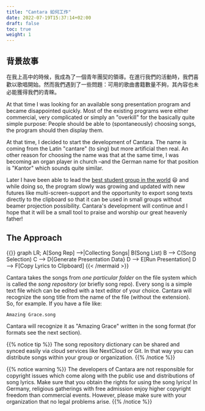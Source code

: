 ```yaml
---
title: "Cantara 如何工作"
date: 2022-07-19T15:37:14+02:00
draft: false
toc: true
weight: 1
---
```


## 背景故事

在我上高中的時候，我成為了一個青年團契的領導。在進行我們的活動時，我們喜歡以歌唱開始。然而我們遇到了一些問題：可用的歌曲書籍數量不夠，其內容也未必能獲得我們的青睞。

At that time I was looking for an available song presentation program and became disappointed quickly. Most of the existing programs were either commercial, very complicated or simply an "overkill" for the basically quite simple purpose: People should be able to (spontaneously) choosing songs, the program should then display them.

At that time, I decided to start the development of Cantara. The name is coming from the Latin "cantare" (to sing) but more artificial then real. An other reason for choosing the name was that at the same time, I was becoming an organ player in church –and the German name for that position is "Kantor" which sounds quite similar.

Later I have been able to lead the [best student group in the world](https://www.smd-chemnitz.de) 😃 and while doing so, the program slowly was growing and updated with new futures like multi-screen-support and the opportunity to export song texts directly to the clipboard so that it can be used in small groups without beamer projection possibility. Cantara's development will continue and I hope that it will be a small tool to praise and worship our great heavenly father!

## The Approach

{{<mermaid align="left">}}
graph LR;
    A[Song Rep] -->|Collecting Songs| B(Song List)
    B --> C(Song Selection)
    C --> D{Generate Presentation Data}
    D --> E[Run Presentation]
    D --> F[Copy Lyrics to Clipboard]
{{< /mermaid >}}

Cantara takes the songs from *one particular folder* on the file system which is called the *song repository* (or briefly song repo). Every song is a simple text file which can be edited with a text editor of your choice. Cantara will recognize the song title from the name of the file (without the extension). So, for example. If you have a file like:

    Amazing Grace.song

Cantara will recognize it as "Amazing Grace" written in the song format (for formats see the next section).

{{% notice tip %}}
The song repository dictionary can be shared and synced easily via cloud services like NextCloud or Git. In that way you can distribute songs within your group or organization.
{{% /notice %}}

{{% notice warning %}}
The developers of Cantara are not responsible for copyright issues which come along with the public use and distributions of song lyrics. Make sure that you obtain the rights for using the song lyrics! In Germany, religious gatherings with free admission enjoy higher copyright freedom than commercial events. However, please make sure with your organization that no legal problems arise.
{{% /notice %}}
